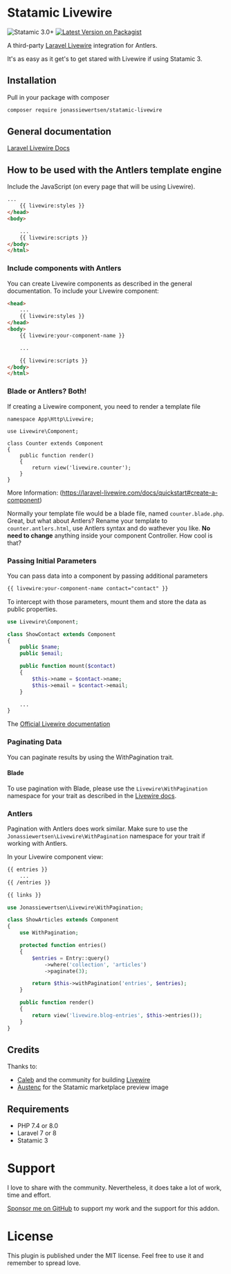 # Statamic Livewire
![Statamic 3.0+](https://img.shields.io/badge/Statamic-3.0+-FF269E?style=for-the-badge&link=https://statamic.com)
[![Latest Version on Packagist](https://img.shields.io/packagist/v/jonassiewertsen/statamic-livewire.svg?style=for-the-badge)](https://packagist.org/packages/jonassiewertsen/statamic-livewire)

A third-party [Laravel Livewire](https://laravel-livewire.com/) integration for Antlers. 

It's as easy as it get's to get stared with Livewire if using Statamic 3. 

## Installation
Pull in your package with composer
```bash
composer require jonassiewertsen/statamic-livewire
```

## General documentation
[Laravel Livewire Docs](https://laravel-livewire.com/docs/quickstart)

## How to be used with the Antlers template engine

Include the JavaScript (on every page that will be using Livewire).

```html
...
    {{ livewire:styles }}
</head>
<body>

    ...
    {{ livewire:scripts }}
</body>
</html>
```

### Include components with Antlers
You can create Livewire components as described in the general documentation. To include your Livewire component:
```html
<head>
    ...
    {{ livewire:styles }}
</head>
<body>
    {{ livewire:your-component-name }}

    ...

    {{ livewire:scripts }}
</body>
</html>
```

### Blade or Antlers? Both!
If creating a Livewire component, you need to render a template file

```
namespace App\Http\Livewire;

use Livewire\Component;

class Counter extends Component
{
    public function render()
    {
        return view('livewire.counter');
    }
}
```
More Information: (https://laravel-livewire.com/docs/quickstart#create-a-component)

Normally your template file would be a blade file, named `counter.blade.php`. Great, but what about Antlers?
Rename your template to `counter.antlers.html`, use Antlers syntax and do wathever you like. **No need to change** anything inside your component Controller. How cool is that?

### Passing Initial Parameters
You can pass data into a component by passing additional parameters
```html
{{ livewire:your-component-name contact="contact" }}
```

To intercept with those parameters, mount them and store the data as public properties.

```php
use Livewire\Component;

class ShowContact extends Component
{
    public $name;
    public $email;

    public function mount($contact)
    {
        $this->name = $contact->name;
        $this->email = $contact->email;
    }

    ...
}
```

The [Official Livewire documentation](https://laravel-livewire.com/docs/rendering-components)

### Paginating Data
You can paginate results by using the WithPagination trait.

#### Blade
To use pagination with Blade, please use the `Livewire\WithPagination` namespace for your trait as described in the [Livewire docs](https://laravel-livewire.com/docs/2.x/pagination#paginating-data).

### Antlers
Pagination with Antlers does work similar. Make sure to use the `Jonassiewertsen\Livewire\WithPagination` namespace for your trait if working with Antlers. 

In your Livewire component view:
```html
{{ entries }}
    ...
{{ /entries }}

{{ links }}
```

```php
use Jonassiewertsen\Livewire\WithPagination;

class ShowArticles extends Component
{
    use WithPagination;

    protected function entries()
    {
        $entries = Entry::query()
            ->where('collection', 'articles')
            ->paginate(3);

        return $this->withPagination('entries', $entries);
    }

    public function render()
    {
        return view('livewire.blog-entries', $this->entries());
    }
}
```

## Credits

Thanks to:
- [Caleb](https://github.com/calebporzio) and the community for building [Livewire](https://laravel-livewire.com/)
- [Austenc](https://github.com/austenc) for the Statamic marketplace preview image

## Requirements
- PHP 7.4 or 8.0
- Laravel 7 or 8
- Statamic 3

# Support
I love to share with the community. Nevertheless, it does take a lot of work, time and effort. 

[Sponsor me on GitHub](https://github.com/sponsors/jonassiewertsen/) to support my work and the support for this addon.

# License 
This plugin is published under the MIT license. Feel free to use it and remember to spread love.

